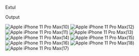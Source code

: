 Extul

Output

![Apple iPhone 11 Pro Max(10)](https://github.com/user-attachments/assets/fd69ad6d-2a92-4cd4-8483-06ad72168b49) ![Apple iPhone 11 Pro Max(12)](https://github.com/user-attachments/assets/5bafe7d2-15d1-4bcf-b3a4-09f9b02c905e)
![Apple iPhone 11 Pro Max(11)](https://github.com/user-attachments/assets/9c0cf00b-3351-4313-a4f4-be857c29b950)
![Apple iPhone 11 Pro Max(13)](https://github.com/user-attachments/assets/68b2dba8-e5d0-4db3-9817-fc32b3be8ef6)
![Apple iPhone 11 Pro Max(14)](https://github.com/user-attachments/assets/5f283dad-5cb2-4a56-b27c-eb8a0741613b)
![Apple iPhone 11 Pro Max(15)](https://github.com/user-attachments/assets/c9a55697-81c8-48b2-80d6-649afcff2660)
![Apple iPhone 11 Pro Max(16)](https://github.com/user-attachments/assets/a26b43e3-8e69-4dab-a4d1-1c2d2a69afbe)
![Apple iPhone 11 Pro Max(18)](https://github.com/user-attachments/assets/2f9becc8-8ff0-430e-bd7c-915cd17f121e)
![Apple iPhone 11 Pro Max(17)](https://github.com/user-attachments/assets/b2118daa-9fdb-409e-b0d9-4c14af7b589e)
